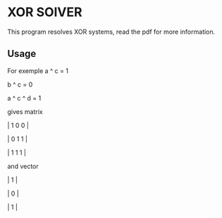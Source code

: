# XOR SOlVER
This program resolves XOR systems, read the pdf for more information.
## Usage
For exemple
a ^ c = 1

b ^ c = 0

a ^ c ^ d = 1

gives matrix 

| 1  0  0 |

| 0  1  1 |

| 1  1  1 |

and vector

| 1 |

| 0 |

| 1 |
